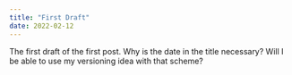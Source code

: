 ```yaml
---
title: "First Draft"
date: 2022-02-12
---
```


The first draft of the first post. Why is the date in the title necessary? Will I be able to use my versioning idea with that scheme?
